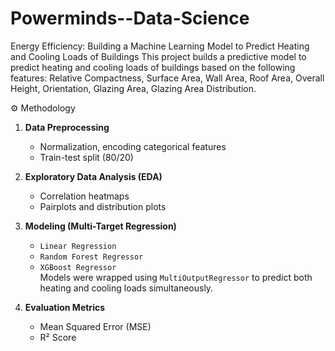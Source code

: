 # Powerminds--Data-Science
Energy Efficiency: Building a Machine Learning Model to Predict Heating and Cooling Loads of Buildings
This project builds a predictive model to predict heating and cooling loads of buildings based on the following features: Relative Compactness, Surface Area, Wall Area, Roof Area, Overall Height, Orientation, Glazing Area, Glazing Area Distribution.

⚙️ Methodology

1. **Data Preprocessing**
   - Normalization, encoding categorical features
   - Train-test split (80/20)

2. **Exploratory Data Analysis (EDA)**
   - Correlation heatmaps
   - Pairplots and distribution plots

3. **Modeling (Multi-Target Regression)**
   - `Linear Regression`
   - `Random Forest Regressor`
   - `XGBoost Regressor`  
   Models were wrapped using `MultiOutputRegressor` to predict both heating and cooling loads simultaneously.

4. **Evaluation Metrics**
   - Mean Squared Error (MSE)
   - R² Score
